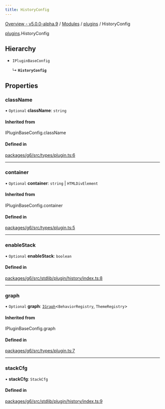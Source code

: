 ```yaml
---
title: HistoryConfig
---
```


[Overview - v5.0.0-alpha.9](../../README.en.md) / [Modules](../../modules.en.md) / [plugins](../../modules/plugins.en.md) / HistoryConfig

[plugins](../../modules/plugins.en.md).HistoryConfig

## Hierarchy

- `IPluginBaseConfig`

  ↳ **`HistoryConfig`**

## Properties

### className

• `Optional` **className**: `string`

#### Inherited from

IPluginBaseConfig.className

#### Defined in

[packages/g6/src/types/plugin.ts:6](https://github.com/antvis/G6/blob/f03c826ec6/packages/g6/src/types/plugin.ts#L6)

___

### container

• `Optional` **container**: `string` \| `HTMLDivElement`

#### Inherited from

IPluginBaseConfig.container

#### Defined in

[packages/g6/src/types/plugin.ts:5](https://github.com/antvis/G6/blob/f03c826ec6/packages/g6/src/types/plugin.ts#L5)

___

### enableStack

• `Optional` **enableStack**: `boolean`

#### Defined in

[packages/g6/src/stdlib/plugin/history/index.ts:8](https://github.com/antvis/G6/blob/f03c826ec6/packages/g6/src/stdlib/plugin/history/index.ts#L8)

___

### graph

• `Optional` **graph**: [`IGraph`](../graph/IGraph.en.md)<`BehaviorRegistry`, `ThemeRegistry`\>

#### Inherited from

IPluginBaseConfig.graph

#### Defined in

[packages/g6/src/types/plugin.ts:7](https://github.com/antvis/G6/blob/f03c826ec6/packages/g6/src/types/plugin.ts#L7)

___

### stackCfg

• **stackCfg**: `StackCfg`

#### Defined in

[packages/g6/src/stdlib/plugin/history/index.ts:9](https://github.com/antvis/G6/blob/f03c826ec6/packages/g6/src/stdlib/plugin/history/index.ts#L9)
